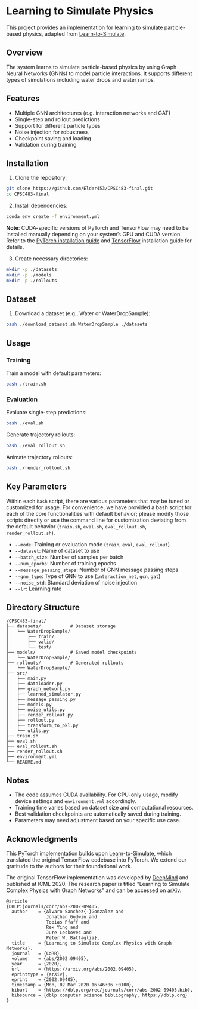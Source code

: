 # Learning to Simulate Physics

This project provides an implementation for learning to simulate particle-based physics, adapted from [Learn-to-Simulate](https://github.com/Emiyalzn/Learn-to-Simulate/tree/main).

## Overview

The system learns to simulate particle-based physics by using Graph Neural Networks (GNNs) to model particle interactions. It supports different types of simulations including water drops and water ramps.

## Features

- Multiple GNN architectures (e.g. interaction networks and GAT)
- Single-step and rollout predictions
- Support for different particle types
- Noise injection for robustness
- Checkpoint saving and loading
- Validation during training

## Installation

1. Clone the repository:
```bash
git clone https://github.com/Elder453/CPSC483-final.git
cd CPSC483-final
```

2. Install dependencies:
```bash
conda env create -f environment.yml
```
  **Note**: CUDA-specific versions of PyTorch and TensorFlow may need to be installed manually depending on your system’s GPU and CUDA version. Refer to the [PyTorch installation guide](https://pytorch.org/get-started/locally/) and [TensorFlow](https://www.tensorflow.org/install) installation guide for details.

3. Create necessary directories:
```bash
mkdir -p ./datasets
mkdir -p ./models
mkdir -p ./rollouts
```

## Dataset

1. Download a dataset (e.g., Water or WaterDropSample):
```bash
bash ./download_dataset.sh WaterDropSample ./datasets
```

## Usage

### Training

Train a model with default parameters:
```bash
bash ./train.sh
```

### Evaluation

Evaluate single-step predictions:
```bash
bash ./eval.sh
```

Generate trajectory rollouts:
```bash
bash ./eval_rollout.sh
```

Animate trajectory rollouts:
```bash
bash ./render_rollout.sh
```

## Key Parameters

Within each `bash` script, there are various parameters that may be tuned or customized for usage. For convenience, we have provided a bash script for each of the core functionalities with default behavior; please modify those scripts directly or use the command line for customization deviating from the default behavior (`train.sh`, `eval.sh`, `eval_rollout.sh`, `render_rollout.sh`).

- `--mode`: Training or evaluation mode (`train`, `eval`, `eval_rollout`)
- `--dataset`: Name of dataset to use
- `--batch_size`: Number of samples per batch
- `--num_epochs`: Number of training epochs
- `--message_passing_steps`: Number of GNN message passing steps
- `--gnn_type`: Type of GNN to use (`interaction_net`, `gcn`, `gat`)
- `--noise_std`: Standard deviation of noise injection
- `--lr`: Learning rate

## Directory Structure

```
/CPSC483-final/
├── datasets/           # Dataset storage
│   └── WaterDropSample/
│       ├── train/
│       ├── valid/
│       └── test/
├── models/             # Saved model checkpoints
│   └── WaterDropSample/
├── rollouts/           # Generated rollouts
│   └── WaterDropSample/
├── src/
│   ├── main.py
│   ├── dataloader.py
│   ├── graph_network.py
│   ├── learned_simulator.py
│   ├── message_passing.py
│   ├── models.py
│   ├── noise_utils.py
│   ├── render_rollout.py
│   ├── rollout.py
│   ├── transform_to_pkl.py
│   └── utils.py
├── train.sh
├── eval.sh
├── eval_rollout.sh
├── render_rollout.sh
├── environment.yml
└── README.md
```

## Notes

- The code assumes CUDA availability. For CPU-only usage, modify device settings and `environment.yml` accordingly.
- Training time varies based on dataset size and computational resources.
- Best validation checkpoints are automatically saved during training.
- Parameters may need adjustment based on your specific use case.

## Acknowledgments

This PyTorch implementation builds upon [Learn-to-Simulate](https://github.com/Emiyalzn/Learn-to-Simulate/tree/main), which translated the original TensorFlow codebase into PyTorch. We extend our gratitude to the authors for their foundational work.

The original TensorFlow implementation was developed by [DeepMind](https://github.com/deepmind/deepmind-research) and published at ICML 2020. The research paper is titled “Learning to Simulate Complex Physics with Graph Networks” and can be accessed on [arXiv](https://arxiv.org/abs/2002.09405).


```shell
@article
{DBLP:journals/corr/abs-2002-09405,
  author    = {Alvaro Sanchez{-}Gonzalez and
               Jonathan Godwin and
               Tobias Pfaff and
               Rex Ying and
               Jure Leskovec and
               Peter W. Battaglia},
  title     = {Learning to Simulate Complex Physics with Graph Networks},
  journal   = {CoRR},
  volume    = {abs/2002.09405},
  year      = {2020},
  url       = {https://arxiv.org/abs/2002.09405},
  eprinttype = {arXiv},
  eprint    = {2002.09405},
  timestamp = {Mon, 02 Mar 2020 16:46:06 +0100},
  biburl    = {https://dblp.org/rec/journals/corr/abs-2002-09405.bib},
  bibsource = {dblp computer science bibliography, https://dblp.org}
}
```
